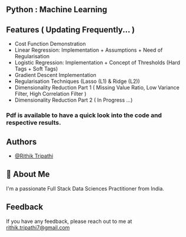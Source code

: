 ## Python : Machine Learning 

## Features ( Updating Frequently... )

- Cost Function Demonstration
- Linear Regression: Implementation + Assumptions + Need of Regularisation 
- Logistic Regression: Implementation + Concept of Thresholds (Hard Tags + Soft Tags)
- Gradient Descent Implementation
- Regularisation Techniques (Lasso (L1) & Ridge (L2))
- Dimensionality Reduction Part 1 ( Missing Value Ratio, Low Variance Filter, High Correlation Filter )
- Dimensionality Reduction Part 2 ( In Progress ...)


### Pdf is available to have a quick look into the code and respective results.

## Authors

- [@Rithik Tripathi](https://github.com/RithikTripathi)


## 🚀 About Me
I'm a passionate Full Stack Data Sciences Practitioner from India.


## Feedback

If you have any feedback, please reach out to me at rithik.tripathi7@gmail.com

